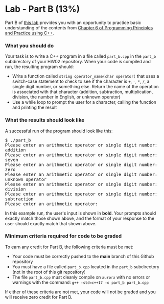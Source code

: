 # Lab - Part B (13%)

Part B of [this lab](../README.md) provides you with an opportunity to practice basic understanding of the contents from [Chapter 6 of Programming Principles and Practice using C++][textbook].

### What you should do

Your task is to write a C++ program in a file called `part_b.cpp` in the `part_b` subdirectory of your HW02 repository. When your code is compiled and run, the resulting program should:
* Write a function called `string operator_name(char operator)` that uses a switch-case statement to check to see if the character is `+`, `-`, `*`, `/`, a single digit number, or something else. Return the name of the operation is associated with that character (addition, subtraction, multiplication, division, the number in English, or unknown operator)
* Use a while loop to prompt the user for a character, calling the function and printing the result


### What the results should look like

A successful run of the program should look like this:
<pre>$ ./part_b
Please enter an arithmetic operator or single digit number: <b>+</b>
addition
Please enter an arithmetic operator or single digit number: <b>7</b>
seven
Please enter an arithmetic operator or single digit number: <b>0</b>
zero
Please enter an arithmetic operator or single digit number: <b>%</b>
unknown operator
Please enter an arithmetic operator or single digit number: <b>/</b>
division
Please enter an arithmetic operator or single digit number: <b>-</b>
subtraction
Please enter an arithmetic operator:
</pre>

In this example run, the user's input is shown in **bold**.
Your prompts should exactly match those shown above, and the format of your response to the user should exactly match that shown above.


### Minimum criteria required for code to be graded

To earn any credit for Part B, the following criteria must be met:
* Your code must be correctly pushed to the **main** branch of this Github repository
* You must have a file called `part_b.cpp` located in the `part_b` subdirectory (not in the root of this git repository)
* The file `part_b.cpp` must cleanly compile on `aurora` with no errors or warnings with the command: `g++ -std=c++17 -o part_b part_b.cpp`


If either of these criteria are not met, your code will not be graded and you will receive zero credit for Part B.



[textbook]: https://learning.oreilly.com/library/view/programming-principles-and/9780133796759/ch06.xhtml#ch06

